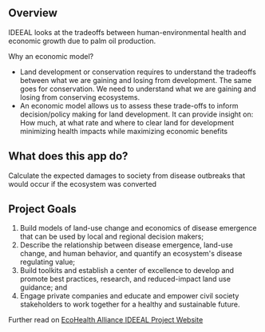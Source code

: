 ## Overview  
IDEEAL looks at the tradeoffs between human-environmental health and economic growth due to palm oil production.

Why an economic model?
- Land development or conservation requires to understand the tradeoffs between what we are gaining and losing from development. The same goes for conservation. We need to understand what we are gaining and losing from conserving ecosystems. 
- An economic model allows us to assess these trade-offs to inform decision/policy making for land development. It can provide insight on:
How much, at what rate and where to clear land for development minimizing health impacts while maximizing economic benefits

## What does this app do?
Calculate the expected damages to society from disease outbreaks that would occur if the ecosystem was converted

## Project Goals
1. Build models of land-use change and economics of disease emergence that can be used by local and regional decision makers;
2. Describe the relationship between disease emergence, land-use change, and human behavior, and quantify an ecosystem's disease regulating value;
3. Build toolkits and establish a center of excellence to develop and promote best practices, research, and reduced-impact land use guidance; and
4. Engage private companies and educate and empower civil society stakeholders to work together for a healthy and sustainable future.


Further read on [EcoHealth Alliance IDEEAL Project Website](https://www.ecohealthalliance.org/program/ideeal)